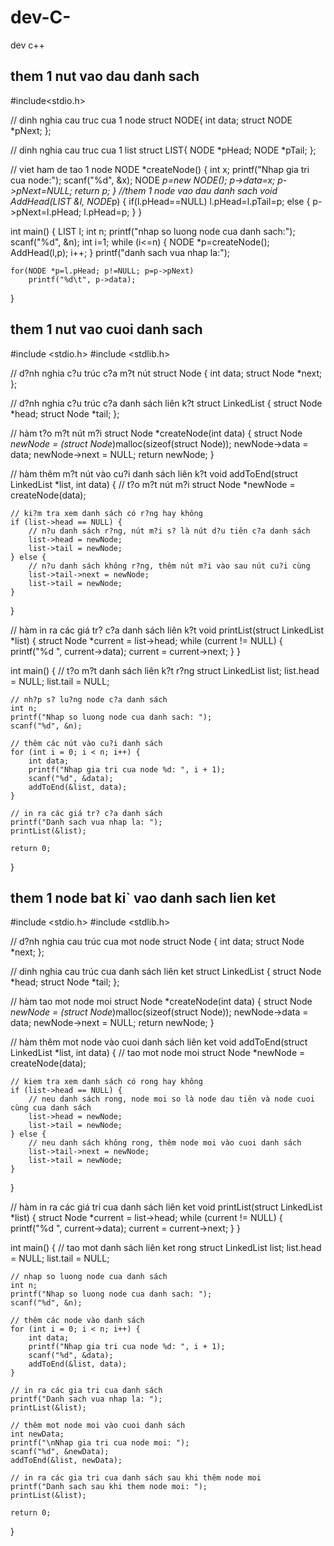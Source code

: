 # dev-C-
dev c++


## them 1 nut vao dau danh sach
#include<stdio.h>

// dinh nghia cau truc cua 1 node
struct NODE{
    int data;
    struct NODE *pNext;
};

// dinh nghia cau truc cua 1 list
struct LIST{
    NODE *pHead;
    NODE *pTail;
};

// viet ham de tao 1 node
NODE *createNode()
{
    int x;
    printf("Nhap gia tri cua node:");
    scanf("%d", &x);
    NODE *p=new NODE();
    p->data=x;
    p->pNext=NULL;
    return p;
}
//them 1 node vao dau danh sach
void AddHead(LIST &l, NODE*p)
{
    if(l.pHead==NULL)
        l.pHead=l.pTail=p;
    else
    {
        p->pNext=l.pHead;
        l.pHead=p;
    }
} 

int main()
{
    LIST l;
    int n;
    printf("nhap so luong node cua danh sach:");
    scanf("%d", &n);
    int i=1;
    while (i<=n)
    {
        NODE *p=createNode();
        AddHead(l,p);
        i++;
    }
    printf("danh sach vua nhap la:");

    for(NODE *p=l.pHead; p!=NULL; p=p->pNext)
        printf("%d\t", p->data);
}

## them 1 nut vao cuoi danh sach
#include <stdio.h>
#include <stdlib.h>

// d?nh nghia c?u trúc c?a m?t nút
struct Node {
    int data;
    struct Node *next;
};

// d?nh nghia c?u trúc c?a danh sách liên k?t
struct LinkedList {
    struct Node *head;
    struct Node *tail;
};

// hàm t?o m?t nút m?i
struct Node *createNode(int data) {
    struct Node *newNode = (struct Node*)malloc(sizeof(struct Node));
    newNode->data = data;
    newNode->next = NULL;
    return newNode;
}

// hàm thêm m?t nút vào cu?i danh sách liên k?t
void addToEnd(struct LinkedList *list, int data) {
    // t?o m?t nút m?i
    struct Node *newNode = createNode(data);

    // ki?m tra xem danh sách có r?ng hay không
    if (list->head == NULL) {
        // n?u danh sách r?ng, nút m?i s? là nút d?u tiên c?a danh sách
        list->head = newNode;
        list->tail = newNode;
    } else {
        // n?u danh sách không r?ng, thêm nút m?i vào sau nút cu?i cùng
        list->tail->next = newNode;
        list->tail = newNode;
    }
}

// hàm in ra các giá tr? c?a danh sách liên k?t
void printList(struct LinkedList *list) {
    struct Node *current = list->head;
    while (current != NULL) {
        printf("%d ", current->data);
        current = current->next;
    }
}

int main() {
    // t?o m?t danh sách liên k?t r?ng
    struct LinkedList list;
    list.head = NULL;
    list.tail = NULL;

    // nh?p s? lu?ng node c?a danh sách
    int n;
    printf("Nhap so luong node cua danh sach: ");
    scanf("%d", &n);

    // thêm các nút vào cu?i danh sách
    for (int i = 0; i < n; i++) {
        int data;
        printf("Nhap gia tri cua node %d: ", i + 1);
        scanf("%d", &data);
        addToEnd(&list, data);
    }

    // in ra các giá tr? c?a danh sách
    printf("Danh sach vua nhap la: ");
    printList(&list);

    return 0;
}
## them 1 node bat ki` vao danh sach lien ket
#include <stdio.h>
#include <stdlib.h>

// d?nh nghia cau trúc cua mot node
struct Node {
    int data;
    struct Node *next;
};

// dinh nghia cau trúc cua danh sách liên ket
struct LinkedList {
    struct Node *head;
    struct Node *tail;
};

// hàm tao mot node moi
struct Node *createNode(int data) {
    struct Node *newNode = (struct Node*)malloc(sizeof(struct Node));
    newNode->data = data;
    newNode->next = NULL;
    return newNode;
}

// hàm thêm  mot node vào cuoi danh sách liên ket
void addToEnd(struct LinkedList *list, int data) {
    // tao mot node moi
    struct Node *newNode = createNode(data);

    // kiem tra xem danh sách có rong hay không
    if (list->head == NULL) {
        // neu danh sách rong, node moi so là node dau tiên và node cuoi cùng cua danh sách
        list->head = newNode;
        list->tail = newNode;
    } else {
        // neu danh sách không rong, thêm node moi vào cuoi danh sách
        list->tail->next = newNode;
        list->tail = newNode;
    }
}

// hàm in ra các giá tri cua danh sách liên ket
void printList(struct LinkedList *list) {
    struct Node *current = list->head;
    while (current != NULL) {
        printf("%d ", current->data);
        current = current->next;
    }
}

int main() {
    // tao mot  danh sách liên ket rong
    struct LinkedList list;
    list.head = NULL;
    list.tail = NULL;

    // nhap so luong node cua danh sách
    int n;
    printf("Nhap so luong node cua danh sach: ");
    scanf("%d", &n);

    // thêm các node vào danh sách
    for (int i = 0; i < n; i++) {
        int data;
        printf("Nhap gia tri cua node %d: ", i + 1);
        scanf("%d", &data);
        addToEnd(&list, data);
    }

    // in ra các gia tri cua danh sách
    printf("Danh sach vua nhap la: ");
    printList(&list);
    
    // thêm mot node moi vào cuoi danh sách
    int newData;
    printf("\nNhap gia tri cua node moi: ");
    scanf("%d", &newData);
    addToEnd(&list, newData);

    // in ra các gia tri cua danh sách sau khi thêm node moi
    printf("Danh sach sau khi them node moi: ");
    printList(&list);

    return 0;
}
